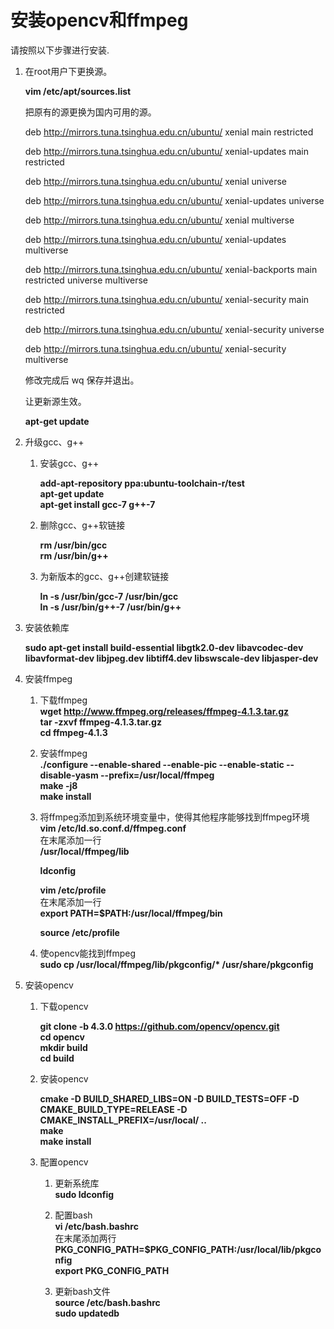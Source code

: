 # 安装opencv和ffmpeg<a name="ZH-CN_TOPIC_0228768065"></a>

请按照以下步骤进行安装.

1.  在root用户下更换源。


    **vim /etc/apt/sources.list**
       
    把原有的源更换为国内可用的源。
    
    deb http://mirrors.tuna.tsinghua.edu.cn/ubuntu/ xenial main restricted
     
    deb http://mirrors.tuna.tsinghua.edu.cn/ubuntu/ xenial-updates main restricted
    
    deb http://mirrors.tuna.tsinghua.edu.cn/ubuntu/ xenial universe
    
    deb http://mirrors.tuna.tsinghua.edu.cn/ubuntu/ xenial-updates universe
    
    deb http://mirrors.tuna.tsinghua.edu.cn/ubuntu/ xenial multiverse
    
    deb http://mirrors.tuna.tsinghua.edu.cn/ubuntu/ xenial-updates multiverse
    
    deb http://mirrors.tuna.tsinghua.edu.cn/ubuntu/ xenial-backports main restricted universe multiverse
    
    deb http://mirrors.tuna.tsinghua.edu.cn/ubuntu/ xenial-security main restricted
    
    deb http://mirrors.tuna.tsinghua.edu.cn/ubuntu/ xenial-security universe
    
    deb http://mirrors.tuna.tsinghua.edu.cn/ubuntu/ xenial-security multiverse
    
    修改完成后 wq 保存并退出。    
    
    让更新源生效。 
    
    **apt-get update**


2.  升级gcc、g++
    1.  安装gcc、g++  

        **add-apt-repository ppa:ubuntu-toolchain-r/test**  
        **apt-get update**  
        **apt-get install gcc-7 g++-7**
        
    2.  删除gcc、g++软链接 
      
        **rm /usr/bin/gcc**  
        **rm /usr/bin/g++**

    3.  为新版本的gcc、g++创建软链接  

        **ln -s /usr/bin/gcc-7 /usr/bin/gcc**  
        **ln -s /usr/bin/g++-7 /usr/bin/g++**

3.  安装依赖库   

    **sudo apt-get install build-essential libgtk2.0-dev libavcodec-dev libavformat-dev libjpeg.dev libtiff4.dev libswscale-dev libjasper-dev**  
    
4. 安装ffmpeg  

   1. 下载ffmpeg  
      **wget http://www.ffmpeg.org/releases/ffmpeg-4.1.3.tar.gz**  
      **tar -zxvf ffmpeg-4.1.3.tar.gz**  
      **cd ffmpeg-4.1.3**  

   2. 安装ffmpeg  
      **./configure --enable-shared --enable-pic --enable-static --disable-yasm --prefix=/usr/local/ffmpeg**  
      **make -j8**  
      **make install**

   3.  将ffmpeg添加到系统环境变量中，使得其他程序能够找到ffmpeg环境  
       **vim /etc/ld.so.conf.d/ffmpeg.conf**  
       在末尾添加一行    
       **/usr/local/ffmpeg/lib** 
  
       **ldconfig**  

       **vim /etc/profile**   
       在末尾添加一行    
       **export PATH=$PATH:/usr/local/ffmpeg/bin**   
 
       **source /etc/profile** 
   	
   4. 使opencv能找到ffmpeg  
      **sudo cp /usr/local/ffmpeg/lib/pkgconfig/\*  /usr/share/pkgconfig**

5.  安装opencv
	1.  下载opencv    

    	**git clone -b 4.3.0 https://github.com/opencv/opencv.git**  
    	**cd opencv**  
    	**mkdir build**  
    	**cd build**  

	2.  安装opencv  

    	**cmake -D BUILD_SHARED_LIBS=ON -D BUILD_TESTS=OFF -D CMAKE_BUILD_TYPE=RELEASE -D CMAKE_INSTALL_PREFIX=/usr/local/ ..**  
    	**make**  
    	**make install**  

	3.  配置opencv  
    
    	1.  更新系统库  
        	**sudo ldconfig**
    	2.  配置bash  
        	**vi /etc/bash.bashrc**   
        	在末尾添加两行  
        	**PKG_CONFIG_PATH=$PKG_CONFIG_PATH:/usr/local/lib/pkgconfig**  
        	**export PKG_CONFIG_PATH**
    
    	3.  更新bash文件  
        	**source /etc/bash.bashrc**  
        	**sudo updatedb**

